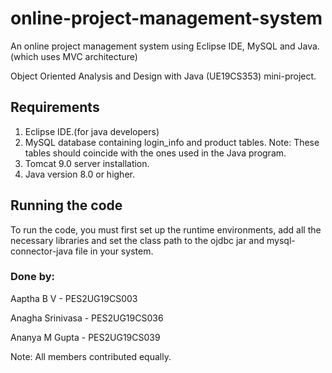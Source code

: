 # online-project-management-system
An online project management system using Eclipse IDE, MySQL and Java.(which uses MVC architecture)

Object Oriented Analysis and Design with Java (UE19CS353) mini-project.

## Requirements
1. Eclipse IDE.(for java developers)
2. MySQL database containing login_info and product tables. Note: These tables should coincide with the ones used in the Java program. 
3. Tomcat 9.0 server installation.
4. Java version 8.0 or higher.

## Running the code
To run the code, you must first set up the runtime environments, add all the necessary libraries and set the class path to the ojdbc jar and mysql-connector-java file in your system. 

### Done by:
Aaptha B V - PES2UG19CS003

Anagha Srinivasa - PES2UG19CS036

Ananya M Gupta - PES2UG19CS039

Note: All members contributed equally. 
